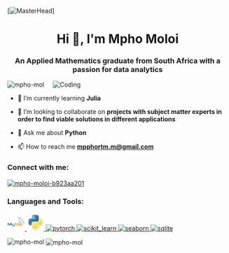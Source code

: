 [![MasterHead](https://media0.giphy.com/headers/dhunten/0DvIY8fAjBSg.gif)]
<h1 align="center">Hi 👋, I'm Mpho Moloi</h1>
<h3 align="center">An Applied Mathematics graduate from South Africa with a passion for data analytics</h3>
<img align="right" alt="Coding" width="400" src="https://cdna.artstation.com/p/assets/images/images/042/631/286/original/bryan-rodriguez-belchibia-1-rightspeed.gif?1635037562">

<p align="left"> <img src="https://komarev.com/ghpvc/?username=mpho-mol&label=Profile%20views&color=0e75b6&style=flat" alt="mpho-mol" /> </p>



- 🌱 I’m currently learning **Julia**

- 👯 I’m looking to collaborate on **projects with subject matter experts in order to find viable solutions in different applications**

- 💬 Ask me about **Python**

- 📫 How to reach me **mpphortm.m@gmail.com**

<h3 align="left">Connect with me:</h3>
<p align="left">
<a href="https://linkedin.com/in/mpho-moloi-b923aa201" target="blank"><img align="center" src="https://raw.githubusercontent.com/rahuldkjain/github-profile-readme-generator/master/src/images/icons/Social/linked-in-alt.svg" alt="mpho-moloi-b923aa201" height="30" width="40" /></a>
</p>

<h3 align="left">Languages and Tools:</h3>
<p align="left"> <a href="https://www.mysql.com/" target="_blank" rel="noreferrer"> <img src="https://raw.githubusercontent.com/devicons/devicon/master/icons/mysql/mysql-original-wordmark.svg" alt="mysql" width="40" height="40"/> </a> <a href="https://www.python.org" target="_blank" rel="noreferrer"> <img src="https://raw.githubusercontent.com/devicons/devicon/master/icons/python/python-original.svg" alt="python" width="40" height="40"/> </a> <a href="https://pytorch.org/" target="_blank" rel="noreferrer"> <img src="https://www.vectorlogo.zone/logos/pytorch/pytorch-icon.svg" alt="pytorch" width="40" height="40"/> </a> <a href="https://scikit-learn.org/" target="_blank" rel="noreferrer"> <img src="https://upload.wikimedia.org/wikipedia/commons/0/05/Scikit_learn_logo_small.svg" alt="scikit_learn" width="40" height="40"/> </a> <a href="https://seaborn.pydata.org/" target="_blank" rel="noreferrer"> <img src="https://seaborn.pydata.org/_images/logo-mark-lightbg.svg" alt="seaborn" width="40" height="40"/> </a> <a href="https://www.sqlite.org/" target="_blank" rel="noreferrer"> <img src="https://www.vectorlogo.zone/logos/sqlite/sqlite-icon.svg" alt="sqlite" width="40" height="40"/> </a> </p>

<p><img align="left" src="https://github-readme-stats.vercel.app/api/top-langs?username=mpho-mol&show_icons=true&locale=en&layout=compact" alt="mpho-mol" /></p>

<p>&nbsp;<img align="center" src="https://github-readme-stats.vercel.app/api?username=mpho-mol&show_icons=true&locale=en" alt="mpho-mol" /></p>

